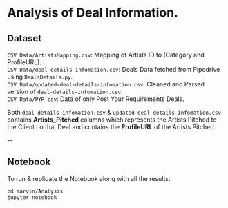 # Analysis of Deal Information.

## Dataset

`CSV Data/ArtistsMapping.csv`: Mapping of Artists ID to (Category and ProfileURL). <br>
`CSV Data/deal-details-infomation.csv`: Deals Data fetched from Pipedrive using `DealsDetails.py`. <br>
`CSV Data/updated-deal-details-infomation.csv`: Cleaned and Parsed version of `deal-details-infomation.csv`. <br>
`CSV Data/PYR.csv`: Data of only Post Your Requirements Deals. <br>

Both `deal-details-infomation.csv` & `updated-deal-details-infomation.csv` contains <b>Artists_Pitched</b> columns which represents the Artists Pitched to the Client on that Deal and contains the <b>ProfileURL</b> of the Artists Pitched.

--

## Notebook

To run & replicate the Notebook along with all the results.<br>

```shell
cd marvin/Analysis
jupyter notebook
```
